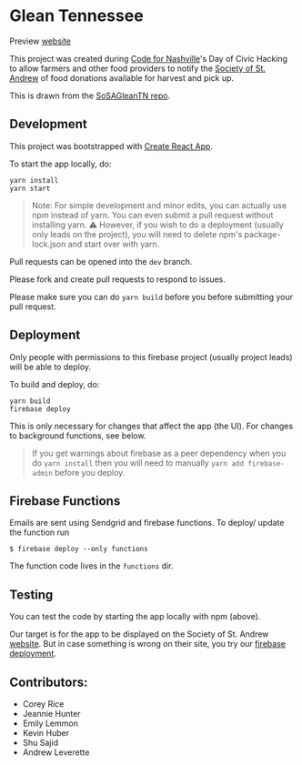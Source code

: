 # Glean Tennessee
Preview [website]

This project was created during [Code for Nashville]'s Day of Civic Hacking to allow farmers and other food providers to notify the [Society of St. Andrew] of food donations available for harvest and pick up.

This is drawn from the [SoSAGleanTN repo](https://github.com/SoSAGleanTNorg/GleanTnWeb).


## Development

This project was bootstrapped with [Create React App](https://github.com/facebookincubator/create-react-app).

To start the app locally, do:

```
yarn install
yarn start
```

> Note: For simple development and minor edits, you can actually use npm instead of yarn. You can even submit a pull request without installing yarn.
> :warning: However, if you wish to do a deployment (usually only leads on the project), you will need to delete npm's package-lock.json and start over with yarn.

Pull requests can be opened into the `dev` branch.

Please fork and create pull requests to respond to issues.

Please make sure you can do `yarn build` before you before submitting your pull request.


## Deployment
Only people with permissions to this firebase project (usually project leads) will be able to deploy.

To build and deploy, do:

```
yarn build
firebase deploy
```

This is only necessary for changes that affect the app (the UI). For changes to background functions, see below.

> If you get warnings about firebase as a peer dependency when you do `yarn install` then you will need to manually `yarn add firebase-admin` before you deploy.

## Firebase Functions
Emails are sent using Sendgrid and firebase functions.
To deploy/ update the function run 

```$ firebase deploy --only functions```

The function code lives in the `functions` dir.

## Testing
You can test the code by starting the app locally with npm (above).

Our target is for the app to be displayed on the Society of St. Andrew [website].
But in case something is wrong on their site, you try our [firebase deployment].


## Contributors:

- Corey Rice
- Jeannie Hunter
- Emily Lemmon
- Kevin Huber
- Shu Sajid
- Andrew Leverette

[Code for Nashville]: http://www.codefornashville.org/
[firebase deployment]: https://glean-tennessee.firebaseapp.com/
[website]: https://endhunger.org/crops.html
[Society of St. Andrew]: https://endhunger.org
